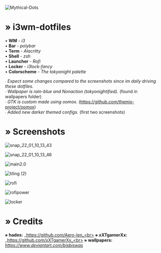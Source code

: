 ![Mythical-Dots](https://user-images.githubusercontent.com/89124240/147824938-d7c9fda3-c966-4205-a97d-1e037b359af5.png)


# » i3wm-dotfiles 

• **WM** - *i3*<br>
• **Bar** - *polybar*<br>
• **Term** - *Alacritty*<br>
• **Shell** - *zsh*<br>
• **Launcher** - *Rofi* <br>
• **Locker** - *i3lock-fancy*<br>
• **Colorscheme** - *The tokyonight palette*

∙ _Expect some changes compared to the screenshots since im daily driving these dotfiles._<br>
∙ _Wallpaper is rain-blue and Nonaction (tokyonightified)._ (found in wallpapers folder)<br>
∙ _GTK is custom made using oomox._ (https://github.com/themix-project/oomox)<br>
∙ _Added new darker themed configs._ (first two screenshots)


# » Screenshots 

![snap_22_01_10_13_43](https://user-images.githubusercontent.com/89124240/148735792-093cc0fd-af9b-4cde-ad63-1ed10c6137b2.png)

![snap_22_01_10_13_46](https://user-images.githubusercontent.com/89124240/148735819-d3a76fc8-8310-4763-966a-343cf304cf9b.png)

![main2.0](https://user-images.githubusercontent.com/89124240/143839231-d7c27f8c-fd83-4746-bda4-a04cddb9219e.png)

![tiling (2)](https://user-images.githubusercontent.com/89124240/145603807-79d9250a-7337-4523-bbfe-4d20fc18f7e1.png)

![rofi](https://user-images.githubusercontent.com/89124240/143732195-013240fe-2b64-4eca-807b-6543991eb4a9.png)

![rofipower](https://user-images.githubusercontent.com/89124240/143732201-6e5d4b42-41f7-4ef5-8b71-0d2ab7874446.png)

![locker](https://user-images.githubusercontent.com/89124240/143732176-f262f952-70d1-49ca-8b9e-ace82b14c904.png)

# » Credits

⁍ **hades:** _https://github.com/Aero-len_<br>
⁍ **xXTgamerXx:** _https://github.com/xXTgamerXx_<br>
⁍ **wallpapers:** _https://www.deviantart.com/bisbiswas_
